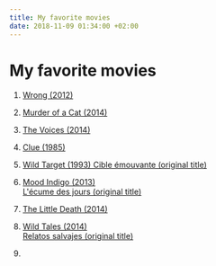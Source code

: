 ```yaml
---
title: My favorite movies
date: 2018-11-09 01:34:00 +02:00
---
```


# **My favorite movies**

1. [Wrong (2012)](https://www.imdb.com/title/tt1901040/)

2. [Murder of a Cat (2014)](https://www.imdb.com/title/tt2481554/)

3. [The Voices (2014)](https://www.imdb.com/title/tt1567437/)

4. [Clue (1985)](https://www.imdb.com/title/tt0088930/)

5. [Wild Target (1993)
   Cible émouvante (original title)](https://www.imdb.com/title/tt0106573/)

6. [Mood Indigo (2013)
\
   L'écume des jours (original title)](https://www.imdb.com/title/tt2027140/)

7. [The Little Death (2014)](https://www.imdb.com/title/tt2785032/)

8. [Wild Tales (2014)
\
   Relatos salvajes (original title)](https://www.imdb.com/title/tt3011894/)

9. 